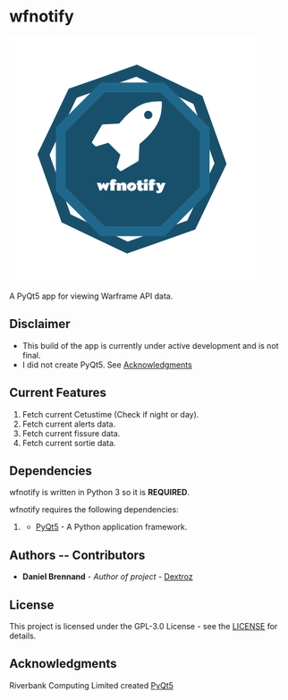# wfnotify
![wfnotify](my_logo.png)

A PyQt5 app for viewing Warframe API data.

## Disclaimer
* This build of the app is currently under active development and is not final.
* I did not create PyQt5. See [Acknowledgments](#acknowledgments)

## Current Features
  1. Fetch current Cetustime (Check if night or day).
  2. Fetch current alerts data.
  3. Fetch current fissure data.
  4. Fetch current sortie data.

## Dependencies
wfnotify is written in Python 3 so it is **REQUIRED**.

wfnotify requires the following dependencies:
  1. * [PyQt5](https://riverbankcomputing.com/software/pyqt/download5) - A Python application framework.

## Authors -- Contributors

* **Daniel Brennand** - *Author of project* - [Dextroz](https://github.com/Dextroz)

## License

This project is licensed under the GPL-3.0 License - see the [LICENSE](LICENSE) for details.

## Acknowledgments
Riverbank Computing Limited created [PyQt5](https://riverbankcomputing.com/software/pyqt/download5)
